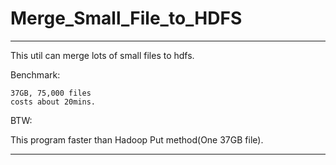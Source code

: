 Merge_Small_File_to_HDFS
========================

--------------------------------------------
This util can merge lots of small files to hdfs.

Benchmark:
  
    37GB, 75,000 files
    costs about 20mins.

BTW:

This program faster than Hadoop Put method(One 37GB file).

--------------------------------------------
